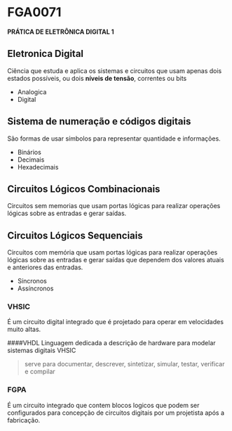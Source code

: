 # FGA0071
**PRÁTICA DE ELETRÔNICA DIGITAL 1**
 
## Eletronica Digital
Ciência que estuda e aplica os sistemas e circuitos que usam apenas dois estados possíveis, ou dois **níveis de tensão**, correntes ou bits

- Analogica
- Digital

## Sistema de numeração e códigos digitais
São formas de usar símbolos para representar quantidade e informações.

- Binários
- Decimais
- Hexadecimais

## Circuitos Lógicos Combinacionais
Circuitos sem memorias que usam portas lógicas para realizar operações lógicas sobre as entradas e gerar saídas.

## Circuitos Lógicos Sequenciais
Circuitos com memória que usam portas lógicas para realizar operações lógicas sobre as entradas e gerar saídas que dependem dos valores atuais e anteriores das entradas.

- Síncronos
- Assíncronos

### VHSIC
É um circuito digital integrado que é projetado para operar em velocidades muito altas.</br>

####VHDL
Linguagem dedicada a descrição de hardware para modelar sistemas digitais VHSIC</br>
> serve para documentar, descrever, sintetizar, simular, testar, verificar e compilar</br>

### FGPA
É um circuito integrado que  contem blocos logicos que podem ser configurados para concepção de circuitos digitais por um projetista após a fabricação.

